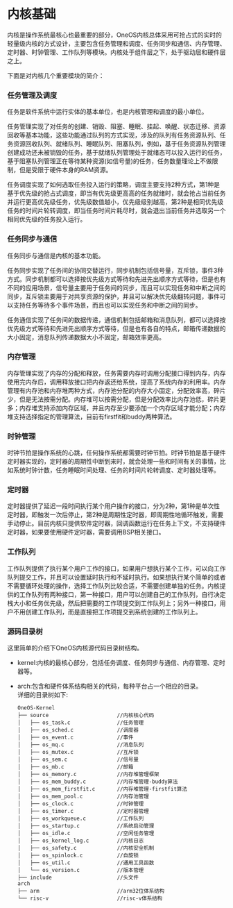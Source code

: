 # 内核基础

内核是操作系统最核心也最重要的部分，OneOS内核总体采用可抢占式的实时的轻量级内核的方式设计，主要包含任务管理和调度、任务同步和通信、内存管理、定时器、时钟管理、工作队列等模块。内核处于组件层之下，处于驱动层和硬件层之上。

下面是对内核几个重要模块的简介：

### 任务管理及调度

任务是软件系统中运行实体的基本单位，也是内核管理和调度的最小单位。

任务管理实现了对任务的创建、销毁、阻塞、睡眠、挂起、唤醒、状态迁移、资源回收等基本功能，这些功能通过队列的方式实现，涉及的队列有任务资源队列、任务资源回收队列、就绪队列、睡眠队列、阻塞队列，例如，基于任务资源队列管理创建成功还未被销毁的任务，基于就绪队列管理处于就绪态可以投入运行的任务，基于阻塞队列管理正在等待某种资源(如信号量)的任务，任务数量理论上不做限制，但是受限于硬件本身的RAM资源。

任务调度实现了如何选取任务投入运行的策略，调度主要支持2种方式，第1种是基于优先级的抢占式调度，即当有优先级更高高的任务就绪时，就会抢占当前任务并运行更高优先级任务，优先级数值越小，优先级级别越高，第2种是相同优先级任务的时间片轮转调度，即当任务时间片耗尽时，就会退出当前任务并选取另一个相同优先级的任务投入运行。

### 任务同步与通信

任务同步与通信是内核的基本功能。

任务同步实现了任务间的协同交替运行，同步机制包括信号量，互斥锁，事件3种方式。同步机制都可以选择按优先级方式等待和先进先出顺序方式等待，但是也有不同的应用场景，信号量主要用于任务间的同步，而且可以实现任务和中断之间的同步，互斥锁主要用于对共享资源的保护，并且可以解决优先级翻转问题，事件可以支持任务等待多个事件场景，而且也可以实现任务和中断之间的同步。

任务通信实现了任务间的数据传递，通信机制包括邮箱和消息队列，都可以选择按优先级方式等待和先进先出顺序方式等待，但是也有各自的特点，邮箱传递数据的大小固定，消息队列传递数据大小不固定，邮箱效率更高。

### 内存管理

内存管理实现了内存的分配和释放，任务需要内存时调用分配接口得到内存，内存使用完内存后，调用释放接口把内存返还给系统，提高了系统内存的利用率。内存管理有内存池和内存堆两种方式，内存池分配的内存大小固定，分配效率高，碎片少，但是无法按需分配。内存堆可以按需分配，但是分配效率比内存池低，碎片更多；内存堆支持添加内存区域，并且内存至少要添加一个内存区域才能分配；内存堆支持选择指定的管理算法，目前有firstfit和buddy两种算法。

### 时钟管理

时钟节拍是操作系统的心跳，任何操作系统都需要时钟节拍。时钟节拍是基于硬件定时器实现的，定时器的周期性中断到来时，就会处理一些和时间有关的事情，比如系统时钟计数，任务睡眠时间处理、任务的时间片轮转调度、定时器处理等。

### 定时器

定时器提供了延迟一段时间执行某个用户操作的接口，分为2种，第1种是单次性定时器，即触发一次后停止，第2种是周期性定时器，即周期性地循环触发，需要手动停止。目前内核只提供软件定时器，回调函数运行在任务上下文，不支持硬件定时器，如果要使用硬件定时器，需要调用BSP相关接口。

### 工作队列

工作队列提供了执行某个用户工作的接口，如果用户想执行某个工作，可以向工作队列提交工作，并且可以设置延时执行和不延时执行。如果想执行某个简单的或者不需要循环处理的操作，选择工作队列比较合适，不需要创建单独的任务。内核提供的工作队列有两种接口，第一种接口，用户可以创建自己的工作队列，自行决定栈大小和任务优先级，然后把需要的工作项提交到工作队列上；另外一种接口，用户不用创建工作队列，而是直接把工作项提交到系统创建的工作队列上。

### 源码目录树

这里简单的介绍下OneOS内核源代码目录树结构。
- kernel:内核的最核心部分，包括任务调度、任务同步与通信、内存管理、定时器等。
- arch:包含和硬件体系结构相关的代码，每种平台占一个相应的目录。  
详细的目录树如下:

    ```
    OneOS-Kernel
    ├── source                      //内核核心代码
    │   ├── os_task.c               //任务管理
    │   ├── os_sched.c              //调度器
    │   ├── os_event.c              //事件
    │   ├── os_mq.c                 //消息队列
    │   ├── os_mutex.c              //互斥锁
    │   ├── os_sem.c                //信号量
    │   ├── os_mb.c                 //邮箱
    │   ├── os_memory.c             //内存堆管理框架
    │   ├── os_mem_buddy.c          //内存堆管理-buddy算法
    │   ├── os_mem_firstfit.c       //内存堆管理-firstfit算法
    │   ├── os_mem_pool.c           //内存池管理
    │   ├── os_clock.c              //时钟管理
    │   ├── os_timer.c              //定时器管理
    │   ├── os_workqueue.c          //工作队列
    │   ├── os_startup.c            //系统启动管理
    │   ├── os_idle.c               //空闲任务管理
    │   ├── os_kernel_log.c         //内核日志
    │   ├── os_safety.c             //内核安全机制
    │   ├── os_spinlock.c           //自旋锁
    │   ├── os_util.c               //通用工具函数
    │   └── os_version.c            //版本管理
    ├── include                     //头文件
    arch
    ├── arm                         //arm32位体系结构
    └── risc-v                      //risc-v体系结构
    ```